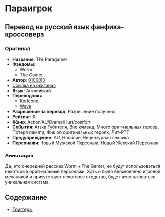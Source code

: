 # Параигрок #

## Перевод на русский язык фанфика-кроссовера ##

### Оригинал ###

- **Название**: The Paragamer
- **Фэндомы**:
    - Worm
    - The Gamer  
- **Автор**: [0100010](https://forums.spacebattles.com/members/0100010.347701/)
- [Ссылка на оригинал](https://forums.spacebattles.com/threads/the-paragamer-worm-the-gamer-w-ocs.496126/)
- **Язык**:	Английский
- **Переводчики**
    - [Korleone](http://fanfics.me/user230187)
    - [Wave](https://github.com/wave-blessed)
- **Разрешение на перевод**: Разрешение получено 
- **Рейтинг**: R
- **Жанр**: Action/AU/Drama/Hurt/comfort
- **События**: Атака Губителя, Вне команд, Много оригинальных героев, Потеря памяти, Фик об оригинальных героях, Лит-РПГ
- **Предупреждение**: AU, Насилие, Нецензурная лексика
- **Персонажи**: Новый Мужской Персонаж, Новый Женский Персонаж

### Аннотация ###

Да, это очередной рассказ Worm + The Gamer, но будут использоваться некоторые оригинальные персонажи. Хоть и было вдохновлено игровой механикой и присутствует некоторое сходство, будет использоваться уникальная система.

## Содержание ##

- [Триггеры](text/triggers.md)